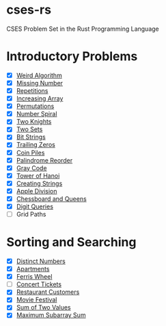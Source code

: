 # cses-rs
CSES Problem Set in the Rust Programming Language

# Introductory Problems
- [x] [Weird Algorithm](https://github.com/goldenbergg/cses-rs/blob/master/src/intro_probs/weird_algo.rs)
- [x] [Missing Number](https://github.com/goldenbergg/cses-rs/blob/master/src/intro_probs/ms_num.rs)
- [x] [Repetitions](https://github.com/goldenbergg/cses-rs/blob/master/src/intro_probs/repetitions.rs)
- [x] [Increasing Array](https://github.com/goldenbergg/cses-rs/blob/master/src/intro_probs/incr_arr.rs)
- [x] [Permutations](https://github.com/goldenbergg/cses-rs/blob/master/src/intro_probs/perms.rs)
- [x] [Number Spiral](https://github.com/goldenbergg/cses-rs/blob/master/src/intro_probs/num_spiral.rs)
- [x] [Two Knights](https://github.com/goldenbergg/cses-rs/blob/master/src/intro_probs/two_knights.rs)
- [x] [Two Sets](https://github.com/goldenbergg/cses-rs/blob/master/src/intro_probs/two_sets.rs)
- [x] [Bit Strings](https://github.com/goldenbergg/cses-rs/blob/master/src/intro_probs/bit_strs.rs)
- [x] [Trailing Zeros](https://github.com/goldenbergg/cses-rs/blob/master/src/intro_probs/trailing_zeros.rs)
- [x] [Coin Piles](https://github.com/goldenbergg/cses-rs/blob/master/src/intro_probs/coin_piles.rs)
- [x] [Palindrome Reorder](https://github.com/goldenbergg/cses-rs/blob/master/src/intro_probs/pal_ro.rs)
- [x] [Gray Code](https://github.com/goldenbergg/cses-rs/blob/master/src/intro_probs/gray_code.rs)
- [x] [Tower of Hanoi](https://github.com/goldenbergg/cses-rs/blob/master/src/intro_probs/toh.rs)
- [x] [Creating Strings](https://github.com/goldenbergg/cses-rs/blob/master/src/intro_probs/creating_strs.rs)
- [x] [Apple Division](https://github.com/goldenbergg/cses-rs/blob/master/src/intro_probs/apple_div.rs)
- [x] [Chessboard and Queens](https://github.com/goldenbergg/cses-rs/blob/master/src/intro_probs/chessbrd_qns.rs)
- [x] [Digit Queries](https://github.com/goldenbergg/cses-rs/blob/master/src/intro_probs/digit_qrys.rs)
- [ ] Grid Paths

# Sorting and Searching
- [x] [Distinct Numbers](https://github.com/goldenbergg/cses-rs/blob/master/src/sorting_and_searching/distinct_nums.rs)
- [x] [Apartments](https://github.com/goldenbergg/cses-rs/blob/master/src/sorting_and_searching/apts.rs)
- [x] [Ferris Wheel](https://github.com/goldenbergg/cses-rs/blob/master/src/sorting_and_searching/ferris_wheel.rs)
- [ ] [Concert Tickets](https://github.com/goldenbergg/cses-rs/blob/master/src/sorting_and_searching/concert_tickets.rs)
- [x] [Restaurant Customers](https://github.com/goldenbergg/cses-rs/blob/master/src/sorting_and_searching/rest_custs.rs)
- [x] [Movie Festival](https://github.com/goldenbergg/cses-rs/blob/master/src/sorting_and_searching/movie_fest.rs)
- [x] [Sum of Two Values](https://github.com/goldenbergg/cses-rs/blob/master/src/sorting_and_searching/sum_of_two_vals.rs)
- [x] [Maximum Subarray Sum](https://github.com/goldenbergg/cses-rs/blob/master/src/sorting_and_searching/max_subarr_sum.rs)
